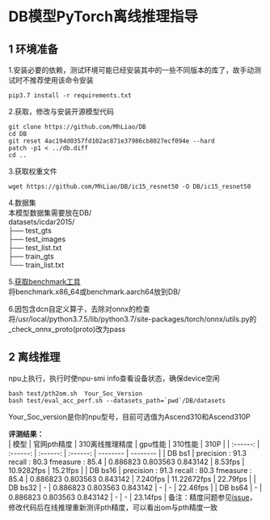 # DB模型PyTorch离线推理指导

## 1 环境准备 

1.安装必要的依赖，测试环境可能已经安装其中的一些不同版本的库了，故手动测试时不推荐使用该命令安装  
```
pip3.7 install -r requirements.txt  
```

2.获取，修改与安装开源模型代码  
```
git clone https://github.com/MhLiao/DB   
cd DB  
git reset 4ac194d0357fd102ac871e37986cb8027ecf094e --hard
patch -p1 < ../db.diff  
cd ..  
```

3.获取权重文件  
```
wget https://github.com/MhLiao/DB/ic15_resnet50 -O DB/ic15_resnet50
```

4.数据集    
本模型数据集需要放在DB/  
datasets/icdar2015/  
├── test_gts  
├── test_images  
├── test_list.txt  
├── train_gts  
└── train_list.txt  

5.[获取benchmark工具](https://support.huawei.com/enterprise/zh/ascend-computing/cann-pid-251168373/software/)  
将benchmark.x86_64或benchmark.aarch64放到DB/  

6.因包含dcn自定义算子，去除对onnx的检查  
将/usr/local/python3.7.5/lib/python3.7/site-packages/torch/onnx/utils.py的_check_onnx_proto(proto)改为pass  

## 2 离线推理 

npu上执行，执行时使npu-smi info查看设备状态，确保device空闲
```
bash test/pth2om.sh  Your_Soc_Version
bash test/eval_acc_perf.sh --datasets_path=`pwd`/DB/datasets  
```
Your_Soc_version是你的npu型号，目前可选值为Ascend310和Ascend310P

 **评测结果：**   
| 模型      | 官网pth精度  | 310离线推理精度  | gpu性能    | 310性能    | 310P |
| :------: | :------: | :------: | :------:  | -------- | -------- |
| DB bs1  | precision : 91.3 recall : 80.3 fmeasure : 85.4 | 0.886823 0.803563 0.843142 |  8.53fps | 10.9282fps | 15.21fps |
| DB bs16 | precision : 91.3 recall : 80.3 fmeasure : 85.4 | 0.886823 0.803563 0.843142 | 7.240fps | 11.22672fps | 22.79fps |
| DB bs32 | - | 0.886823 0.803563 0.843142 | - | - | 22.46fps |
| DB bs64 | - | 0.886823 0.803563 0.843142 | - | - | 23.14fps |
备注：精度问题参见[issue](https://github.com/MhLiao/DB/issues/250)，修改代码后在线推理重新测评pth精度，可以看出om与pth精度一致  


